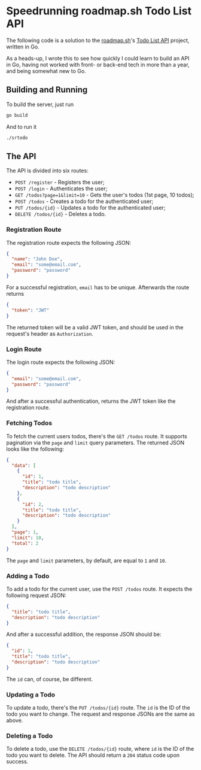 # Speedrunning roadmap.sh Todo List API

The following code is a solution to the [roadmap.sh](roadmap.sh)'s
[Todo List API](roadmap.sh/projects/todo-list-api) project, written in Go.

As a heads-up, I wrote this to see how quickly I could learn to build an API
in Go, having not worked with front- or back-end tech in more than a year, and
being somewhat new to Go.

## Building and Running

To build the server, just run

```bash
go build
```

And to run it

```bash
./srtodo
```

## The API

The API is divided into six routes:

- `POST /register` - Registers the user;
- `POST /login` - Authenticates the user;
- `GET /todos?page=1&limit=10` - Gets the user's todos (1st page, 10 todos);
- `POST /todos` - Creates a todo for the authenticated user;
- `PUT /todos/{id}` - Updates a todo for the authenticated user;
- `DELETE /todos/{id}` - Deletes a todo.

### Registration Route

The registration route expects the following JSON:

```json
{
  "name": "John Doe",
  "email": "some@email.com",
  "password": "password"
}
```

For a successful registration, `email` has to be unique. Afterwards the route
returns

```json
{
  "token": "JWT"
}
```

The returned token will be a valid JWT token, and should be used in the
request's header as `Authorization`.

### Login Route

The login route expects the following JSON:

```json
{
  "email": "some@email.com",
  "password": "password"
}
```

And after a successful authentication, returns the JWT token like the
registration route.

### Fetching Todos

To fetch the current users todos, there's the `GET /todos` route. It supports
pagination via the `page` and `limit` query parameters. The returned JSON looks
like the following:

```json
{
  "data": [
    {
      "id": 1,
      "title": "todo title",
      "description": "todo description"
    },
    {
      "id": 2,
      "title": "todo title",
      "description": "todo description"
    }
  ],
  "page": 1,
  "limit": 10,
  "total": 2
}
```

The `page` and `limit` parameters, by default, are equal to `1` and `10`.

### Adding a Todo

To add a todo for the current user, use the `POST /todos` route. It expects
the following request JSON:

```json
{
  "title": "todo title",
  "description": "todo description"
}
```

And after a successful addition, the response JSON should be:

```json
{
  "id": 1,
  "title": "todo title",
  "description": "todo description"
}
```

The `id` can, of course, be different.

### Updating a Todo

To update a todo, there's the `PUT /todos/{id}` route. The `id` is the ID of the
todo you want to change. The request and response JSONs are the same as above.

### Deleting a Todo

To delete a todo, use the `DELETE /todos/{id}` route, where `id` is the ID of
the todo you want to delete. The API should return a `204` status code upon
success.
